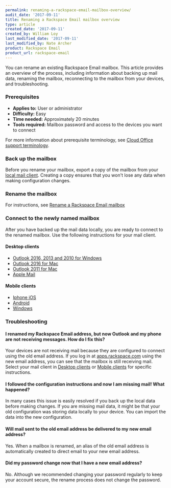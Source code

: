 ```yaml
---
permalink: renaming-a-rackspace-email-mailbox-overview/
audit_date: '2017-09-11'
title: Renaming a Rackspace Email mailbox overview
type: article
created_date: '2017-09-11'
created_by: William Loy
last_modified_date: '2017-09-11'
last_modified_by: Nate Archer
product: Rackspace Email
product_url: rackspace-email
---
```


You can rename an existing Rackspace Email mailbox. This article provides an overview of the process, including information about backing up mail data, renaming the mailbox, reconnecting to the mailbox from your devices, and troubleshooting. 

### Prerequisites

- **Applies to:** User or administrator
- **Difficulty:** Easy
- **Time needed:** Approximately 20 minutes
- **Tools required:**  Mailbox password and access to the devices you want to connect

For more information about prerequisite terminology, see [Cloud Office support terminology](/how-to/cloud-office-support-terminology/).


### Back up the mailbox

Before you rename your mailbox, export a copy of the mailbox from your [local mail client](/how-to/cloud-office-support-terminology). Creating a copy ensures that you won't lose any data when making configuration changes.

### Rename the mailbox

For instructions, see [Rename a Rackspace Email mailbox](/how-to/rename-a-rackspace-email-mailbox)

### Connect to the newly named mailbox

After you have backed up the mail data locally, you are ready to connect to the renamed mailbox. Use the following instructions for your mail client. 

#### Desktop clients

- [Outlook 2016, 2013 and 2010 for Windows](/how-to/configure-a-renamed-email-address-configuration-for-outlook-on-windows)
- [Outlook 2016 for Mac](/how-to/configure-a-renamed-email-address-configuration-for-outlook-2016-on-mac)
- [Outlook 2011 for Mac](/how-to/configure-a-renamed-email-address-configuration-for-outlook-2011-on-mac)
- [Apple Mail](/how-to/configure-a-renamed-email-address-configuration-for-apple-mail)

#### Mobile clients

- [Iphone iOS](/how-to/configure-a-renamed-email-address-on-iphone-iOS)
- [Android](/how-to/configure-a-renamed-email-address-configuration-for-android-mobile-phone)
- [Windows](/how-to/configure-a-renamed-email-address-configuration-for-windows-mobile-phone)

### Troubleshooting

#### I renamed my Rackspace Email address, but now Outlook and my phone are not receiving messages. How do I fix this?

Your devices are not receiving mail because they are configured to connect using the old email address. If you log in at [apps.rackspace.com](apps.rackspace.com) using the new email address, you can see that the mailbox is still receiving mail. Select your mail client in [Desktop clients](#desktop-clients) or [Mobile clients](#mobile-clients) for specific instructions.

#### I followed the configuration instructions and now I am missing mail! What happened?

In many cases this issue is easily resolved if you back up the local data before making changes. If you are missing mail data, it might be that your old configuration was storing data locally to your device. You can import the data into the new configuration.

#### Will mail sent to the old email address be delivered to my new email address?

Yes. When a mailbox is renamed, an alias of the old email address is automatically created to direct email to your new email address.

#### Did my password change now that I have a new email address?

No. Although we recommended changing your password regularly to keep your account secure, the rename process does not change the password.



